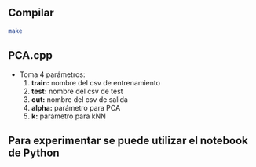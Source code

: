 ## Compilar 

```bash
make
```

## PCA.cpp

- Toma 4 parámetros:
  1. **train:** nombre del csv de entrenamiento
  2. **test:** nombre del csv de test
  3. **out:** nombre del csv de salida
  4. **alpha:** parámetro para PCA
  5. **k:** parámetro para kNN

## Para experimentar se puede utilizar el notebook de Python 
